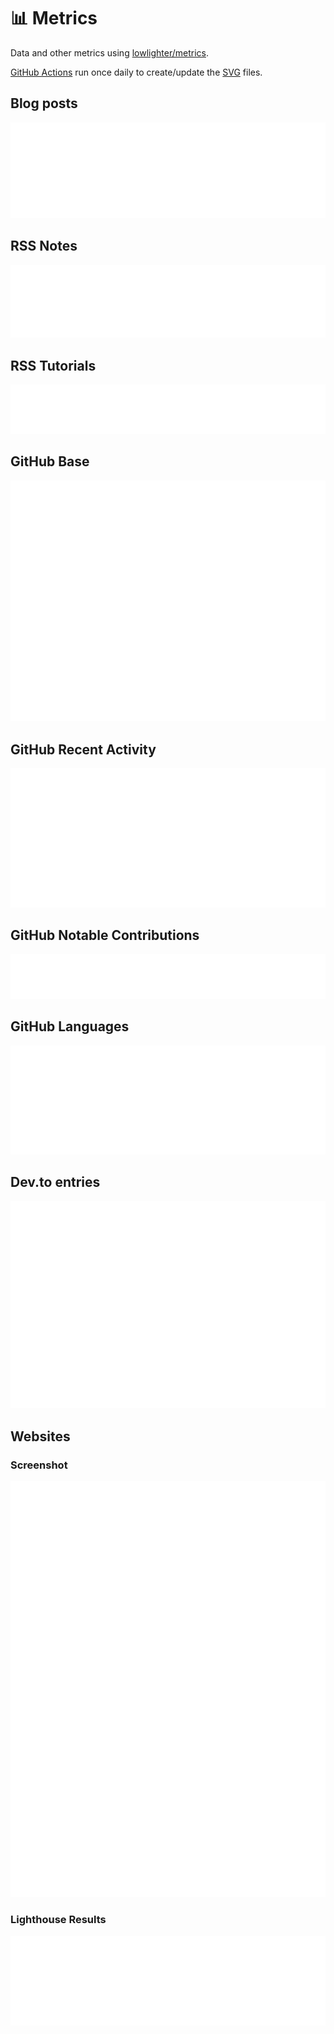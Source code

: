 # 📊 Metrics

Data and other metrics using [lowlighter/metrics](https://github.com/lowlighter/metrics).

[GitHub Actions](.github/workflows) run once daily to create/update the [SVG](svg) files.

## Blog posts

![blog posts](svg/metrics-rss-blog.svg)

## RSS Notes

![notes](svg/metrics-rss-notes.svg)

## RSS Tutorials

![tutorials](svg/metrics-rss-tutorials.svg)

## GitHub Base

![github base](svg/metrics-gh-base.svg)

## GitHub Recent Activity

![recent activity](svg/metrics-gh-recent-activity.svg)

## GitHub Notable Contributions

![notable contributions](svg/metrics-gh-notable-contributions.svg)

## GitHub Languages

![languages](svg/metrics-gh-languages.svg)

## Dev.to entries

![dev.to entries](svg/metrics-rss-dev.to.svg)

## Websites

### Screenshot

![website screenshot](svg/metrics-web-screenshot.svg)

### Lighthouse Results

![pagespeed results](svg/metrics-web-pagespeed.svg)

<!-- ## Full Metrics

![full metrics](svg/metrics-gh-full-metrics.svg) -->
